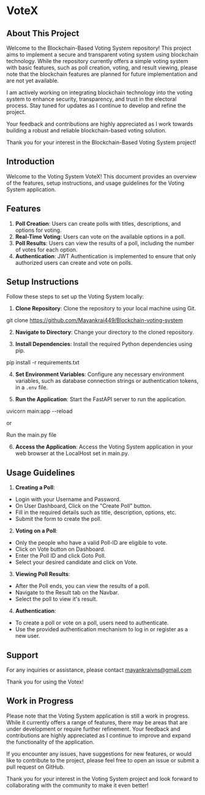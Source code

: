 # VoteX

## About This Project

Welcome to the Blockchain-Based Voting System repository! This project aims to implement a secure and transparent voting system using blockchain technology. While the repository currently offers a simple voting system with basic features, such as poll creation, voting, and result viewing, please note that the blockchain features are planned for future implementation and are not yet available.

I am actively working on integrating blockchain technology into the voting system to enhance security, transparency, and trust in the electoral process. Stay tuned for updates as I continue to develop and refine the project.

Your feedback and contributions are highly appreciated as I work towards building a robust and reliable blockchain-based voting solution.

Thank you for your interest in the Blockchain-Based Voting System project!

## Introduction
Welcome to the Voting System VoteX! This document provides an overview of the features, setup instructions, and usage guidelines for the Voting System application.

## Features
1. **Poll Creation**: Users can create polls with titles, descriptions, and options for voting.
2. **Real-Time Voting**: Users can vote on the available options in a poll.
3. **Poll Results**: Users can view the results of a poll, including the number of votes for each option.
4. **Authentication**: JWT Authentication is implemented to ensure that only authorized users can create and vote on polls.

## Setup Instructions
Follow these steps to set up the Voting System locally:

1. **Clone Repository**: Clone the repository to your local machine using Git.

 git clone https://github.com/Mayankrai449/Blockchain-voting-system

2. **Navigate to Directory**: Change your directory to the cloned repository.


3. **Install Dependencies**: Install the required Python dependencies using pip.

pip install -r requirements.txt

4. **Set Environment Variables**: Configure any necessary environment variables, such as database connection strings or authentication tokens, in a `.env` file.

5. **Run the Application**: Start the FastAPI server to run the application.

uvicorn main:app --reload

or

Run the main.py file

6. **Access the Application**: Access the Voting System application in your web browser at the LocalHost set in main.py.

## Usage Guidelines
1. **Creating a Poll**:
- Login with your Username and Password.
- On User Dashboard, Click on the "Create Poll" button.
- Fill in the required details such as title, description, options, etc.
- Submit the form to create the poll.

2. **Voting on a Poll**:
- Only the people who have a valid Poll-ID are eligible to vote.
- Click on Vote button on Dashboard.
- Enter the Poll ID and click Goto Poll.
- Select your desired candidate and click on Vote.

3. **Viewing Poll Results**:
- After the Poll ends, you can view the results of a poll.
- Navigate to the Result tab on the Navbar.
- Select the poll to view it's result.

4. **Authentication**:
- To create a poll or vote on a poll, users need to authenticate.
- Use the provided authentication mechanism to log in or register as a new user.


## Support
For any inquiries or assistance, please contact mayankraivns@gmail.com

Thank you for using the Votex!

## Work in Progress

Please note that the Voting System application is still a work in progress. While it currently offers a range of features, there may be areas that are under development or require further refinement. Your feedback and contributions are highly appreciated as I continue to improve and expand the functionality of the application.

If you encounter any issues, have suggestions for new features, or would like to contribute to the project, please feel free to open an issue or submit a pull request on GitHub.

Thank you for your interest in the Voting System project and look forward to collaborating with the community to make it even better!


